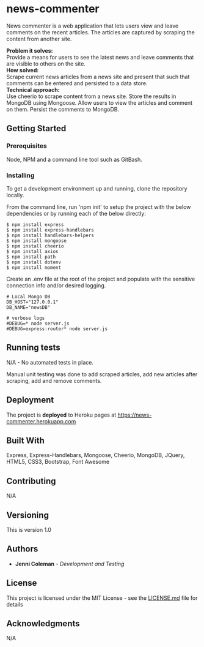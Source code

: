 # news-commenter

News commenter is a web application that lets users view and leave comments on the recent articles. The articles are captured by scraping the content from another site.

**Problem it solves:** \
Provide a means for users to see the latest news and leave comments that are visible to others on the site. \
**How solved:** \
Scrape current news articles from a news site and present that such that comments can be entered and persisted to a data store. \
**Technical approach:** \
Use cheerio to scrape content from a news site. Store the results in MongoDB using Mongoose. Allow users to view the articles and comment on them. Persist the comments to MongoDB.

## Getting Started

### Prerequisites

Node, NPM and a command line tool such as GitBash.

### Installing

To get a development environment up and running, clone the repository locally.

From the command line, run 'npm init' to setup the project with the below dependencies or by running each of the below directly:

```
$ npm install express
$ npm install express-handlebars
$ npm install handlebars-helpers
$ npm install mongoose
$ npm install cheerio
$ npm install axios
$ npm install path
$ npm install dotenv
$ npm install moment
```

Create an .env file at the root of the project and populate with the sensitive connection info and/or desired logging.

```
# Local Mongo DB
DB_HOST="127.0.0.1"
DB_NAME="newsDB"

# verbose logs
#DEBUG=* node server.js
#DEBUG=express:router* node server.js

```

## Running tests

N/A - No automated tests in place.

Manual unit testing was done to add scraped articles, add new articles after scraping, add and remove comments.

## Deployment

The project is **deployed** to Heroku pages at https://news-commenter.herokuapp.com

## Built With

Express, Express-Handlebars, Mongoose, Cheerio, MongoDB, JQuery, HTML5, CSS3, Bootstrap, Font Awesome

## Contributing

N/A

## Versioning

This is version 1.0

## Authors

- **Jenni Coleman** - _Development and Testing_

## License

This project is licensed under the MIT License - see the [LICENSE.md](LICENSE.md) file for details

## Acknowledgments

N/A
